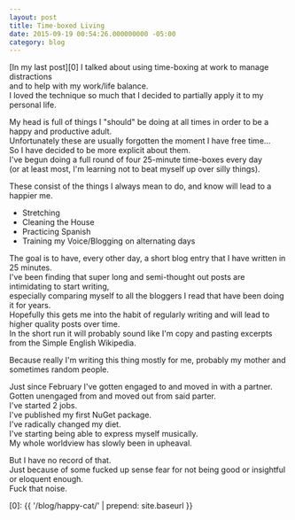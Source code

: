```yaml
---
layout: post
title: Time-boxed Living
date: 2015-09-19 00:54:26.000000000 -05:00
category: blog
---
```


[In my last post][0] I talked about using time-boxing at work to manage distractions   
and to help with my work/life balance.  
I loved the technique so much that I decided to partially apply it to my personal life.  

My head is full of things I "should" be doing at all times in order to be a happy and productive adult.  
Unfortunately these are usually forgotten the moment I have free time...  
So I have decided to be more explicit about them.   
I've begun doing a full round of four 25-minute time-boxes every day    
(or at least most, I'm learning not to beat myself up over silly things).    

These consist of the things I always mean to do, and know will lead to a happier me. 

- Stretching
- Cleaning the House
- Practicing Spanish
- Training my Voice/Blogging on alternating days

The goal is to have, every other day, a short blog entry that I have written in 25 minutes.  
I've been finding that super long and semi-thought out posts are intimidating to start writing,  
especially comparing myself to all the bloggers I read that have been doing it for years.  
Hopefully this gets me into the habit of regularly writing and will lead to higher quality posts over time.  
In the short run it will probably sound like I'm copy and pasting excerpts from the Simple English Wikipedia.  

Because really I'm writing this thing mostly for me, probably my mother and sometimes random people.

Just since February I've gotten engaged to and moved in with a partner.  
Gotten unengaged from and moved out from said parter.  
I've started 2 jobs.  
I've published my first NuGet package.  
I've radically changed my diet.  
I've starting being able to express myself musically.  
My whole worldview has slowly been in upheaval.  

But I have no record of that.  
Just because of some fucked up sense fear for not being good or insightful or eloquent enough.  
Fuck that noise.  


[0]: {{ '/blog/happy-cat/' | prepend: site.baseurl }}
